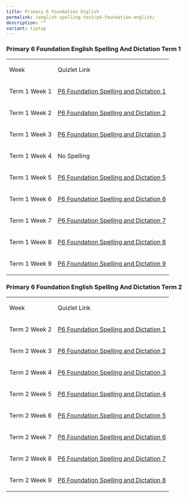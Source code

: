 ```yaml
---
title: Primary 6 Foundation English
permalink: /english-spelling-test/p6-foundation-english/
description: ""
variant: tiptap
---
```

<h3>Primary 6 Foundation English Spelling And Dictation Term 1</h3>
<table style="minWidth: 50px">
<colgroup>
<col>
<col>
</colgroup>
<tbody>
<tr>
<td rowspan="1" colspan="1">
<p>Week</p>
</td>
<td rowspan="1" colspan="1">
<p>Quizlet Link</p>
</td>
</tr>
<tr>
<td rowspan="1" colspan="1">
<p>Term 1 Week 1</p>
</td>
<td rowspan="1" colspan="1">
<p><a href="https://quizlet.com/_98v349?x=1jqt&amp;i=1c2gxb" rel="noopener noreferrer nofollow" target="_blank">P6 Foundation Spelling and Dictation 1</a>
</p>
</td>
</tr>
<tr>
<td rowspan="1" colspan="1">
<p>Term 1 Week 2</p>
</td>
<td rowspan="1" colspan="1">
<p><a href="https://quizlet.com/_98v646?x=1jqt&amp;i=1c2gxb" rel="noopener noreferrer nofollow" target="_blank">P6 Foundation Spelling and Dictation 2</a>
</p>
</td>
</tr>
<tr>
<td rowspan="1" colspan="1">
<p>Term 1 Week 3</p>
</td>
<td rowspan="1" colspan="1">
<p><a href="https://quizlet.com/_98v6a3?x=1jqt&amp;i=1c2gxb" rel="noopener noreferrer nofollow" target="_blank">P6 Foundation Spelling and Dictation 3</a>
</p>
</td>
</tr>
<tr>
<td rowspan="1" colspan="1">
<p>Term 1 Week 4</p>
</td>
<td rowspan="1" colspan="1">
<p>No Spelling</p>
</td>
</tr>
<tr>
<td rowspan="1" colspan="1">
<p>Term 1 Week 5</p>
</td>
<td rowspan="1" colspan="1">
<p><a href="https://quizlet.com/_98v7p2?x=1jqt&amp;i=1c2gxb" rel="noopener noreferrer nofollow" target="_blank">P6 Foundation Spelling and Dictation 5</a>
</p>
</td>
</tr>
<tr>
<td rowspan="1" colspan="1">
<p>Term 1 Week 6</p>
</td>
<td rowspan="1" colspan="1">
<p><a href="https://quizlet.com/_98v8hd?x=1jqt&amp;i=1c2gxb" rel="noopener noreferrer nofollow" target="_blank">P6 Foundation Spelling and Dictation 6</a>
</p>
</td>
</tr>
<tr>
<td rowspan="1" colspan="1">
<p>Term 1 Week 7</p>
</td>
<td rowspan="1" colspan="1">
<p><a href="https://quizlet.com/_98v8va?x=1jqt&amp;i=1c2gxb" rel="noopener noreferrer nofollow" target="_blank">P6 Foundation Spelling and Dictation 7</a>
</p>
</td>
</tr>
<tr>
<td rowspan="1" colspan="1">
<p>Term 1 Week 8</p>
</td>
<td rowspan="1" colspan="1">
<p><a href="https://quizlet.com/_98v98t?x=1jqt&amp;i=1c2gxb" rel="noopener noreferrer nofollow" target="_blank">P6 Foundation Spelling and Dictation 8</a>
</p>
</td>
</tr>
<tr>
<td rowspan="1" colspan="1">
<p>Term 1 Week 9</p>
</td>
<td rowspan="1" colspan="1">
<p><a href="https://quizlet.com/_98v9qd?x=1jqt&amp;i=1c2gxb" rel="noopener noreferrer nofollow" target="_blank">P6 Foundation Spelling and Dictation 9</a>
</p>
</td>
</tr>
</tbody>
</table>
<h3>Primary 6 Foundation English Spelling And Dictation Term 2</h3>
<table style="minWidth: 50px">
<colgroup>
<col>
<col>
</colgroup>
<tbody>
<tr>
<td rowspan="1" colspan="1">
<p>Week</p>
</td>
<td rowspan="1" colspan="1">
<p>Quizlet Link</p>
</td>
</tr>
<tr>
<td rowspan="1" colspan="1">
<p>Term 2 Week 2</p>
</td>
<td rowspan="1" colspan="1">
<p><a href="https://quizlet.com/576212998/p6-fel-term-2-spelling-dictation-1-flash-cards/?i=1c2gxb&amp;x=1jqt" rel="noopener noreferrer nofollow" target="_blank">P6 Foundation Spelling and Dictation 1</a>
</p>
</td>
</tr>
<tr>
<td rowspan="1" colspan="1">
<p>Term 2 Week 3</p>
</td>
<td rowspan="1" colspan="1">
<p><a href="https://quizlet.com/576214357/p6-fel-term-2-spelling-dictation-2-flash-cards/?i=1c2gxb&amp;x=1jqt" rel="noopener noreferrer nofollow" target="_blank">P6 Foundation Spelling and Dictation 2</a>
</p>
</td>
</tr>
<tr>
<td rowspan="1" colspan="1">
<p>Term 2 Week 4</p>
</td>
<td rowspan="1" colspan="1">
<p><a href="https://quizlet.com/576215034/p6-fel-term-2-spelling-dictation-3-flash-cards/?i=1c2gxb&amp;x=1jqt" rel="noopener noreferrer nofollow" target="_blank">P6 Foundation Spelling and Dictation 3</a>
</p>
</td>
</tr>
<tr>
<td rowspan="1" colspan="1">
<p>Term 2 Week 5</p>
</td>
<td rowspan="1" colspan="1">
<p><a href="https://quizlet.com/576215536/p6-fel-term-2-spelling-dictation-4-flash-cards/?i=1c2gxb&amp;x=1jqt" rel="noopener noreferrer nofollow" target="_blank">P6 Foundation Spelling and Dictation 4</a>
</p>
</td>
</tr>
<tr>
<td rowspan="1" colspan="1">
<p>Term 2 Week 6</p>
</td>
<td rowspan="1" colspan="1">
<p><a href="https://quizlet.com/576215778/p6-fel-term-2-spelling-dictation-5-flash-cards/?i=1c2gxb&amp;x=1jqt" rel="noopener noreferrer nofollow" target="_blank">P6 Foundation Spelling and Dictation 5</a>
</p>
</td>
</tr>
<tr>
<td rowspan="1" colspan="1">
<p>Term 2 Week 7</p>
</td>
<td rowspan="1" colspan="1">
<p><a href="https://quizlet.com/576216476/p6-fel-term-2-spelling-dictation-6-flash-cards/?i=1c2gxb&amp;x=1jqt" rel="noopener noreferrer nofollow" target="_blank">P6 Foundation Spelling and Dictation 6</a>
</p>
</td>
</tr>
<tr>
<td rowspan="1" colspan="1">
<p>Term 2 Week 8</p>
</td>
<td rowspan="1" colspan="1">
<p><a href="https://quizlet.com/576216984/p6-fel-term-2-spelling-dictation-7-flash-cards/?i=1c2gxb&amp;x=1jqt" rel="noopener noreferrer nofollow" target="_blank">P6 Foundation Spelling and Dictation 7</a>
</p>
</td>
</tr>
<tr>
<td rowspan="1" colspan="1">
<p>Term 2 Week 9</p>
</td>
<td rowspan="1" colspan="1">
<p><a href="https://quizlet.com/576217462/p6-fel-term-2-spelling-dictation-8-flash-cards/?i=1c2gxb&amp;x=1jqt" rel="noopener noreferrer nofollow" target="_blank">P6 Foundation Spelling and Dictation 8</a>
</p>
</td>
</tr>
</tbody>
</table>
<p></p>